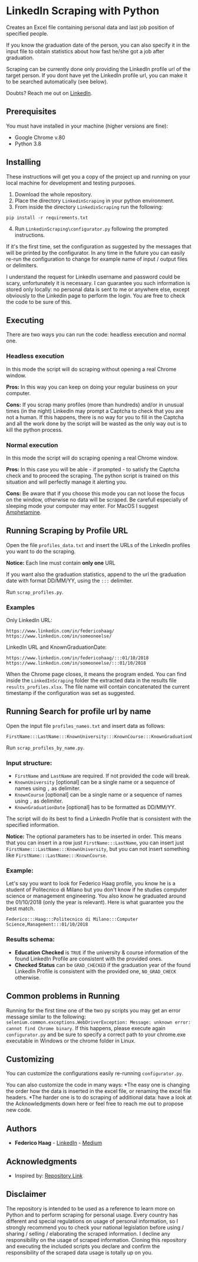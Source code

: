# LinkedIn Scraping with Python

Creates an Excel file containing personal data and last job position of specified people.

If you know the graduation date of the person, you can also specify it in the input file to obtain statistics about how fast he/she got a job after graduation.

Scraping can be currently done only providing the LinkedIn profile url of the target person. If you dont have yet the LinkedIn profile url, you can make it to be searched automatically (see below).

Doubts? Reach me out on [LinkedIn](https://www.linkedin.com/in/federicohaag/).

## Prerequisites

You must have installed in your machine (higher versions are fine):
* Google Chrome v.80
* Python 3.8


## Installing

These instructions will get you a copy of the project up and running on your local machine for development and testing purposes.

1. Download the whole repository.
2. Place the directory `LinkedinScraping` in your python environment.
3. From inside the directory `LinkedinScraping` run the following:
```
pip install -r requirements.txt
```
 4. Run `LinkedinScraping\configurator.py` following the prompted instructions.
 

If it's the first time, set the configuration as suggested by the messages that will be printed by the configurator.
In any time in the future you can easily re-run the configuration to change for example name of input / output files or delimiters.

I understand the request for LinkedIn username and password could be scary, unfortunately it is necessary. I can guarantee you such information is stored only locally: no personal data is sent to me or anywhere else, except obviously to the Linkedin page to perform the login. You are free to check the code to be sure of this.

## Executing

There are two ways you can run the code: headless execution and normal one.

### Headless execution
In this mode the script will do scraping without opening a real Chrome window.

**Pros:** In this way you can keep on doing your regular business on your computer.

**Cons:** If you scrap many profiles (more than hundreds) and/or in unusual times (in the night) LinkedIn may prompt a Captcha to check that you are not a human. If this happens, there is no way for you to fill in the Captcha and all the work done by the script will be wasted as the only way out is to kill the python process.

### Normal execution
In this mode the script will do scraping opening a real Chrome window.

**Pros:** In this case you will be able - if prompted - to satisfy the Captcha check and to proceed the scraping. The python script is trained on this situation and will perfectly manage it alerting you.

**Cons:** Be aware that if you choose this mode you can not loose the focus on the window, otherwise no data will be scraped. Be carefull especially of sleeping mode your computer may enter. For MacOS I suggest [Amphetamine](https://apps.apple.com/it/app/amphetamine/id937984704?mt=12).


## Running Scraping by Profile URL

Open the file `profiles_data.txt` and insert the URLs of the LinkedIn profiles you want to do the scraping.

**Notice:** Each line must contain **only one** URL

If you want also the graduation statistics, append to the url the graduation date with format DD/MM/YY, using the `:::` delimiter.

Run `scrap_profiles.py`.

### Examples

Only LinkedIn URL:
```
https://www.linkedin.com/in/federicohaag/
https://www.linkedin.com/in/someoneelse/
```

LinkedIn URL and KnownGraduationDate:
```
https://www.linkedin.com/in/federicohaag/:::01/10/2018
https://www.linkedin.com/in/someoneelse/:::01/10/2018
```

When the Chrome page closes, it means the program ended.
You can find inside the `LinkedInScraping` folder the extracted data in the results file `results_profiles.xlsx`.
The file name will contain concatenated the current timestamp if the configuration was set as suggested.

## Running Search for profile url by name

Open the input file `profiles_names.txt` and insert data as follows:
```
FirstName:::LastName:::KnownUniversity:::KnownCourse:::KnownGraduationDate
```

Run `scrap_profiles_by_name.py`.

### Input structure:
* `FirstName` and `LastName` are required. If not provided the code will break.
* `KnownUniversity` [optional] can be a single name or a sequence of names using `,` as delimiter.
* `KnownCourse` [optional] can be a single name or a sequence of names using `,` as delimiter.
* `KnownGraduationDate` [optional] has to be formatted as DD/MM/YY.

The script will do its best to find a LinkedIn Profile that is consistent with the specified information.

**Notice:** The optional parameters has to be inserted in order. This means that you can insert in a row just `FirstName:::LastName`, you can insert just `FirstName:::LastName:::KnownUniversity`, but you can not insert something like `FirstName:::LastName:::KnownCourse`.

### Example:
Let's say you want to look for Federico Haag profile, you know he is a student of Politecnico di Milano but you don't know if he studies computer science or management engineering. You also know he graduated around the 01/10/2018 (only the year is relevant).
Here is what guarantee you the best match.
```
Federico:::Haag:::Politecnico di Milano:::Computer Science,Management:::01/10/2018
```

### Results schema:
* **Education Checked** is `TRUE` if the university & course information of the found LinkedIn Profile are consistent with the provided ones.
* **Checked Status** can be `GRAD_CHECKED` if the graduation year of the found LinkedIn Profile is consistent with the provided one, `NO_GRAD_CHECK` otherwise.

## Common problems in Running

Running for the first time one of the two py scripts you may get an error message similar to the following:
```selenium.common.exceptions.WebDriverException: Message: unknown error: cannot find Chrome binary```.
If this happens, please execute again `configurator.py` and be sure to specify a correct path to your chrome.exe executable in Windows or the chrome folder in Linux.

## Customizing

You can customize the configurations easily re-running `configurator.py`.

You can also customize the code in many ways:
*The easy one is changing the order how the data is inserted in the excel file, or renaming the excel file headers.
*The harder one is to do scraping of additional data: have a look at the Acknowledgments down here or feel free to reach me out to propose new code.

## Authors

* **Federico Haag** - [LinkedIn](https://www.linkedin.com/in/federicohaag/) - [Medium](https://medium.com/@federicohaag)

## Acknowledgments

* Inspired by: [Repository Link](https://github.com/laxmimerit/LinkedIn-Profile-Scrapper-in-Python)

## Disclaimer

The repository is intended to be used as a reference to learn more on Python and to perform scraping for personal usage. Every country has different and special regulations on usage of personal information, so I strongly recommend you to check your national legislation before using / sharing / selling / elaborating the scraped information. I decline any responsibility on the usage of scraped information. Cloning this repository and executing the included scripts you declare and confirm the responsibility of the scraped data usage is totally up on you.
